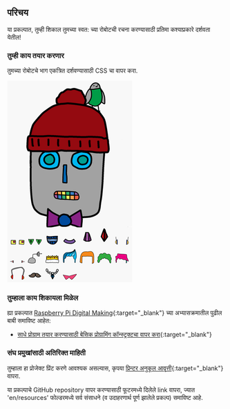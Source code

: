 ## परिचय

या प्रकल्पात, तुम्ही शिकाल तुमच्या स्वत: च्या रोबोटची रचना करण्यासाठी प्रतिमा कश्याप्रकारे दर्शवता येतील!

### तुम्ही काय तयार करणार

तुमच्या रोबोटचे भाग एकत्रित दर्शवण्यासाठी CSS चा वापर करा.

![screenshot](images/robot-final.png)

### तुम्हाला काय शिकायला मिळेल

ह्या प्रकल्पात [Raspberry Pi Digital Making](http://rpf.io/curriculum){:target="_blank"} च्या अभ्यासक्रमातील पुढील बाबी समाविष्ट आहेत:

+ [साधे प्रोग्राम तयार करण्यासाठी बेसिक प्रोग्रामिंग कॉन्स्ट्रक्टचा वापर करा](https://www.raspberrypi.org/curriculum/programming/creator){:target="_blank"}

### संघ प्रमुखांसाठी अतिरिक्त माहिती

तुम्हाला हा प्रोजेक्ट प्रिंट करणे आवश्यक असल्यास, कृपया [प्रिन्टर अनुकूल आवृत्ती](https://projects.raspberrypi.org/en/projects/build-a-robot/print){:target="_blank"} वापरा.

या प्रकल्पाचे GitHub repository वापर करण्यासाठी फूटरमध्ये दिलेले link वापरा, ज्यात 'en/resources' फोल्डरमध्ये सर्व संसाधने (व उदाहरणार्थ पूर्ण झालेले प्रकल्प) समाविष्ट आहे.